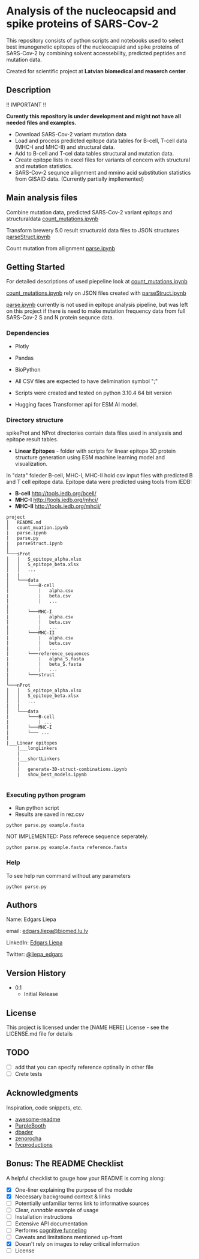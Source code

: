 #  Analysis of the nucleocapsid and spike proteins of SARS-Cov-2

This repository consists of python scripts and notebooks used to select best imunogenetic epitopes of the nucleocapsid and spike proteins of SARS-Cov-2 by combining solvent accessebility, predicted peptides and mutation data.

Created for scientific project at **Latvian biomedical and reaserch center** .  

## Description

!! IMPORTANT !!

**Curently this repository is under development and might not have all needed files and examples.**

- Download SARS-Cov-2 variant mutation data
- Load and process predicted epitope data tables for B-cell, T-cell data (MHC-I and MHC-II) and structural data.
- Add to B-cell and T-cel data tables structural and mutation data.
- Create epitope lists in excel files for variants of concern with structural and mutation statistics.
- SARS-Cov-2 sequnce allignment and mmino acid substitution statistics from GISAID data. (Currently partially impllemented)

## Main analysis files  

Combine mutation data, predicted SARS-Cov-2 variant epitops and structuraldata  [count_mutations.ipynb](./count_mutations.ipynb)  

Transform brewery 5.0 result structurald data files to JSON structures [parseStruct.ipynb](./parseStruct.ipynb)  
  
Count mutation from allignment [parse.ipynb](./parse.ipynb)  

## Getting Started

For detailed descriptions of used piepeline look at [count_mutations.ipynb](./count_mutations.ipynb)  

[count_mutations.ipynb](./count_mutations.ipynb) rely on JSON files created with [parseStruct.ipynb](./parseStruct.ipynb)  
  
[parse.ipynb](./parse.ipynb) currently is not used in epitope analysis pipeline, but was left on this project if there is need to make mutation frequency data from full SARS-Cov-2 S and N protein sequnce data. 

### Dependencies

* Plotly 

* Pandas

* BioPython 

* All CSV files are expected to have delimination symbol ";"  

* Scripts were created and tested on python 3.10.4 64 bit version

* Hugging faces Transformer api for ESM AI model.

### Directory structure 

spikeProt and NProt directories contain data files used in analyasis and epitope result tables.  

- **Linear Epitopes** - folder with scripts for linear epitope 3D protein structure generation using ESM machine learning model and visualization. 

In "data" foleder B-cell, MHC-I, MHC-II hold csv input files with predicted B and T cell epitope data. 
Epitope data were predicted using tools from IEDB: 
- **B-cell** http://tools.iedb.org/bcell/
- **MHC-I** http://tools.iedb.org/mhci/
- **MHC-II** http://tools.iedb.org/mhcii/




```
project
│   README.md
│   count_muation.ipynb
|   parse.ipynb
|   parse.py
|   parseStruct.ipynb
│
└───sProt
│   │   S_epitope_alpha.xlsx
│   │   S_epitope_beta.xlsx
│   │   ...
|   |
│   └───data
│       └───B-cell
|           |   alpha.csv
|           |   beta.csv
|           |   ...
|
│       └───MHC-I
|           |   alpha.csv
|           |   beta.csv
|           |   ...
│       └───MHC-II
|           |   alpha.csv
|           |   beta.csv
|           |   ...
|       └───reference_sequences
|           |   alpha_S.fasta
|           |   beta_S.fasta
|           |   ...
|       └───struct   
│   
└───nProt
│   │   S_epitope_alpha.xlsx
│   │   S_epitope_beta.xlsx
│   │   ...
|   |
│   └───data
|       └───B-cell
|           | ...
|       └───MHC-I
|       └─── ...
|
|___Linear epitopes
    |___longLinkers
    |
    |___shortLinkers
    |
    |   generate-3D-struct-combinations.ipynb
    |   show_best_models.ipynb


```

### Executing python program

* Run python script 
* Results are saved in rez.csv  

```
python parse.py example.fasta
```

NOT IMPLEMENTED: Pass referece sequence seperately.  

```
python parse.py example.fasta reference.fasta
```  

### Help

To see help run command without any parameters
```
python parse.py
```

## Authors

Name: Edgars Liepa  

email: edgars.liepa@biomed.lu.lv  

LinkedIn: [Edgars Liepa](https://www.linkedin.com/in/edgars-liepa-b85083129/)

Twitter: [@liepa_edgars](https://twitter.com/liepa_edgars)


## Version History

* 0.1
    * Initial Release 

## License

This project is licensed under the [NAME HERE] License - see the LICENSE.md file for details

## TODO

- [ ] add that you can specify reference optinally in other file
- [ ] Crete tests 

## Acknowledgments

Inspiration, code snippets, etc.
* [awesome-readme](https://github.com/matiassingers/awesome-readme)
* [PurpleBooth](https://gist.github.com/PurpleBooth/109311bb0361f32d87a2)
* [dbader](https://github.com/dbader/readme-template)
* [zenorocha](https://gist.github.com/zenorocha/4526327)
* [fvcproductions](https://gist.github.com/fvcproductions/1bfc2d4aecb01a834b46)

## Bonus: The README Checklist

A helpful checklist to gauge how your README is coming along:

- [X] One-liner explaining the purpose of the module
- [X] Necessary background context & links
- [ ] Potentially unfamiliar terms link to informative sources
- [ ] Clear, *runnable* example of usage
- [ ] Installation instructions
- [ ] Extensive API documentation
- [ ] Performs [cognitive funneling](https://github.com/noffle/art-of-readme#cognitive-funneling)
- [ ] Caveats and limitations mentioned up-front
- [x] Doesn't rely on images to relay critical information
- [ ] License
